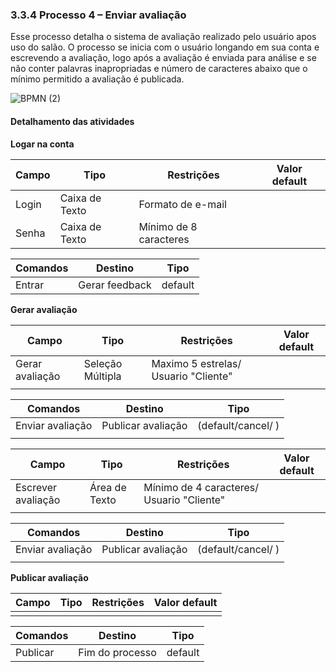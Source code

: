 ### 3.3.4 Processo 4 – Enviar avaliação

Esse processo detalha o sistema de avaliação realizado pelo usuário apos uso do salão. O processo se inicia com o usuário longando em sua conta e escrevendo a avaliação, logo após a avaliação é enviada para análise e se não conter palavras inapropriadas e número de caracteres abaixo que o mínimo permitido a avaliação é publicada.

![BPMN (2)](https://github.com/ICEI-PUC-Minas-PPLES-TI/plf-es-2024-1-ti2-1381100-festalink/assets/114035802/9477be47-e799-4cbe-a8ab-2c7381d90f52)




#### Detalhamento das atividades



**Logar na conta**

| **Campo**       | **Tipo**         | **Restrições** | **Valor default** |
| ---             | ---              | ---            | ---               |
| Login           | Caixa de Texto   | Formato de e-mail |                |
| Senha           | Caixa de Texto   | Mínimo de 8 caracteres |           |

| **Comandos**         |  **Destino**                   | **Tipo** |
| ---                  | ---                            | ---               |
| Entrar               | Gerar feedback            | default           |


**Gerar avaliação**

| **Campo**       | **Tipo**         | **Restrições** | **Valor default** |
| ---             | ---              | ---            | ---               |
| Gerar avaliação | Seleção Múltipla |Maximo 5 estrelas/ Usuario "Cliente" |                   |
|                 |                  |                |                   |

| **Comandos**         |  **Destino**                   | **Tipo**          |
| ---                  | ---                            | ---               |
| Enviar avaliação      | Publicar avaliação            | (default/cancel/  ) |
|                      |                                |                   |


| **Campo**       | **Tipo**         | **Restrições** | **Valor default** |
| ---             | ---              | ---            | ---               |
| Escrever avaliação | Área de Texto |Mínimo de 4 caracteres/ Usuario "Cliente" |                   |
|                 |                  |                |                   |

| **Comandos**         |  **Destino**                   | **Tipo**          |
| ---                  | ---                            | ---               |
| Enviar avaliação      | Publicar avaliação            | (default/cancel/  ) |
|                      |                                |                   |

**Publicar avaliação**

| **Campo**       | **Tipo**         | **Restrições** | **Valor default** |
| ---             | ---              | ---            | ---               |
|          |    |  |                |


| **Comandos**         |  **Destino**                   | **Tipo** |
| ----                  | ----                            | ----               |
| Publicar              | Fim do processo           | default           |

